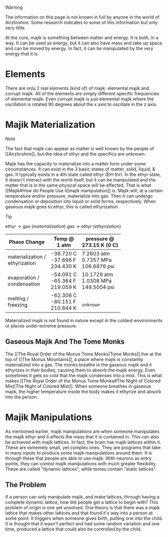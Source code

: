 > [!warning] 
> The information on this page is not known in full by anyone in the world of Airzlinshire. Some research indicates to some of this information but only very little.

At the core, majik is something between matter and energy. It is both, in a way. It can be used as energy, but it can also have mass and take up space and can be moved by energy. In fact, it can be manipulated by the very energy that it is.
# Elements
There are only 2 real elements (kind of) of majik: elemental majik and corrupt majik. All of the elements are simply different specific frequencies of elemental majik. Even corrupt majik is just elemental majik where the oscillation is rotated 90 degrees about the x axis to oscillate in the z axis.
# Majik Materialization
> [!note]
> The fact that majik can appear as matter is well known by the people of [[Airzlinshire]], but the idea of ethyr and the specifics are unknown.

Majik has the capacity to materialize into a matter form under some circumstances. It can exist in the 3 basic states of matter, solid, liquid, & gas. It typically exists in a 4th state called ethyr (EH-thr). In the ethyr state, it doesn't interact with the world itself, but it can be manipulated and the matter that is in the same physical space will be affected. That is what [[Majik#How do People Use it|majik manipulation]] is. Majik will, at a certain temperature and/or pressure, materialize into gas. Then it can undergo condensation or deposition into liquid or solid forms, respectively. When gaseous majik goes to ethyr, this is called ethyrization.

> [!tip] 
>ethyr → gas (*materialization*)
>gas → ethyr (*ethyrization*)

| Phase Change                      | Temp @ <br>1 atm                    | pressure @ <br>273.15 K (0 C)             |
| --------------------------------- | ----------------------------------- | ----------------------------------------- |
| materialization /<br>ethyrization | -38.720 C<br>-37.696 F<br>234.430 K | 7.2603 atm<br>0.7357 MPa<br>106.6976 psi  |
| evaporation /<br>condensation     | -54.091 C<br>-65.364 F<br>219.059 K | 10.1729 atm<br>1.0308 MPa<br>149.5004 psi |
| melting /<br>freezing             | -62.306 C<br>-80.151 F<br>210.844 K | <br>`unknown`                             |
Materialized majik is not found in nature except in the coldest environments or places under extreme pressure.

## Gaseous Majik And The Tome Monks
The [[The Royal Order of the Monus Tome Monks|Tome Monks]] live at the top of [[The Monus Mountains]], a place where majik is constantly materialized into a gas. The monks breathe in the gaseous majik and it ethyrizes in their bodies, causing them to absorb the majik energy. Even sometimes it gets so cold that the majik condenses into a mist. This is what makes [[The Royal Order of the Monus Tome Monks#The Night of Colored Mist|The Night of Colored Mist]].
When someone breathes in gaseous majik, the higher temperature inside the body makes it ethyrize and absorb into the person.
# Majik Manipulations
As mentioned earlier, majik manipulations are when someone manipulates the majik ethyr and it affects the mass that it is contained in. This can also be achieved with majik lattices. In fact, the brain has majik lattices within it. These are extremely small, yet complex ones. They are programs that take in many inputs to produce some majik manipulations around them. It is through these that people are able to use majik. With neurons as entry points, they can control majik manipulations with much greater flexibility. These are called "dynamic lattices", while tomes contain "static lattices".
## The Problem
If a person can only manipulate majik, and make lattices, through having a complete dynamic lattice, how did people get a lattice to begin with? This problem of origin is one yet unsolved. One theory is that there was a majik lattice that makes other lattices and that found it's way into a person at some point. It triggers when someone gives birth, putting one into the child. It is thought that it wasn't perfect and had some random variation and one time, produced a lattice that could also be controlled by the child.